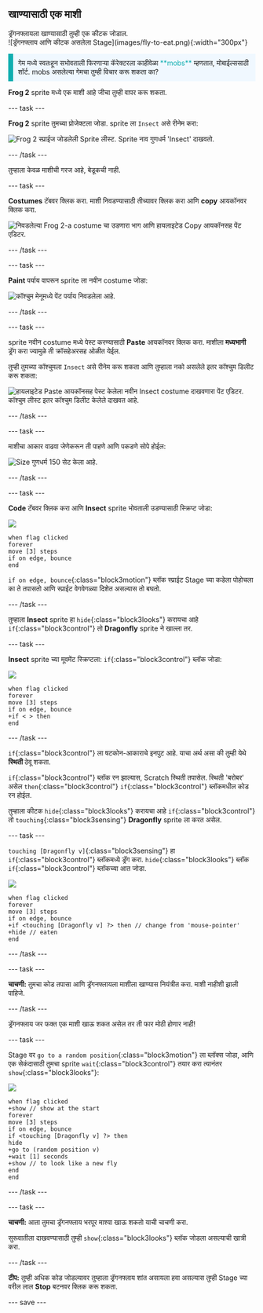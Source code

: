 ## खाण्यासाठी एक माशी

<div style="display: flex; flex-wrap: wrap">
<div style="flex-basis: 200px; flex-grow: 1; margin-right: 15px;">
ड्रॅगनफ्लायला खाण्यासाठी तुम्ही एक कीटक जोडाल. 
</div>
<div>
![ड्रॅगनफ्लाय आणि कीटक असलेला Stage](images/fly-to-eat.png){:width="300px"}
</div>
</div>

<p style="border-left: solid; border-width:10px; border-color: #0faeb0; background-color: aliceblue; padding: 10px;">
गेम मध्ये स्वतःहून सभोवताली फिरणाऱ्या कॅरेक्टरला काहीवेळा <span style="color: #0faeb0">**mobs**</span> म्हणतात, मोबाईल्ससाठी शॉर्ट. mobs असलेल्या गेमचा तुम्ही विचार करू शकता का?</p>

**Frog 2** sprite मध्ये एक माशी आहे जीचा तुम्ही वापर करू शकता.

--- task ---

**Frog 2** sprite तुमच्या प्रोजेक्टला जोडा. sprite ला `Insect` असे रीनेम करा:

![Frog 2 स्प्राईज जोडलेली Sprite लीस्ट. Sprite नाव गुणधर्म 'Insect' दाखवतो.](images/fly-sprite.png)


--- /task ---

तुम्हाला केवळ माशीची गरज आहे, बेडूकची नाही.

--- task ---

**Costumes** टॅबवर क्लिक करा. माशी निवडण्यासाठी तीच्यावर क्लिक करा आणि **copy** आयकॉनवर क्लिक करा.

![निवडलेल्या Frog 2-a costume चा उडणारा भाग आणि हायलाइटेड Copy आयकॉनसह पेंट एडिटर.](images/copy-fly.png)

--- /task ---

--- task ---

**Paint** पर्याय वापरून sprite ला नवीन costume जोडा:

![कॉश्चुम मेनूमध्ये पेंट पर्याय निवडलेला आहे.](images/paint-sprite.png)

--- /task ---

--- task ---

sprite नवीन costume मध्ये पेस्ट करण्यासाठी **Paste** आयकॉनवर क्लिक करा. माशीला **मध्यभागी** ड्रॅग करा ज्यामुळे ती क्रॉसहेअरसह ओळीत येईल.

तुम्ही तुमच्या कॉश्चुमला `Insect` असे रीनेम करू शकता आणि तुम्हाला नको असलेले इतर कॉश्चुम डिलीट करू शकता:

![हायलाइटेड Paste आयकॉनसह पेस्ट केलेला नवीन Insect costume दाखवणारा पेंट एडिटर. कॉश्चुम लीस्ट इतर कॉश्चुम डिलीट केलेले दाखवत आहे.](images/fly-costume.png)

--- /task ---

--- task ---

माशीचा आकार वाढवा जेणेकरून ती पाहणे आणि पकडणे सोपे होईल:

![Size गुणधर्म 150 सेट केला आहे.](images/fly-size.png)

--- /task ---

--- task ---

**Code** टॅबवर क्लिक करा आणि **Insect** sprite भोवताली उडण्यासाठी स्क्रिप्ट जोडा:

![](images/fly-icon.png)

```blocks3
when flag clicked
forever
move [3] steps
if on edge, bounce
end
```

`if on edge, bounce`{:class="block3motion"} ब्लॉक स्प्राईट Stage च्या कडेला पोहोचला का ते तपासतो आणि स्प्राईट वेगवेगळ्या दिशेत असल्यास तो बघतो.

--- /task ---

तुम्हाला **Insect** sprite हा `hide`{:class="block3looks"} करायचा आहे `if`{:class="block3control"} तो **Dragonfly** sprite ने खाल्ला तर.

--- task ---

**Insect** sprite च्या मूवमेंट स्क्रिप्टला: `if`{:class="block3control"} ब्लॉक जोडा:

![](images/fly-icon.png)

```blocks3
when flag clicked
forever
move [3] steps
if on edge, bounce
+if < > then 
end
```
--- /task ---

`if`{:class="block3control"} ला षटकोन-आकाराचे इनपुट आहे. याचा अर्थ असा की तुम्ही येथे **स्थिती** ठेवू शकता.

`if`{:class="block3control"} ब्लॉक रन झाल्यास, Scratch स्थिती तपासेल. स्थिती 'बरोबर' असेल `then`{:class="block3control"} `if`{:class="block3control"} ब्लॉकमधील कोड रन होईल.

तुम्हाला कीटक `hide`{:class="block3looks"} करायचा आहे `if`{:class="block3control"} तो `touching`{:class="block3sensing"} **Dragonfly** sprite ला करत असेल.

--- task ---

`touching [Dragonfly v]`{:class="block3sensing"} हा `if`{:class="block3control"} ब्लॉकमध्ये ड्रॅग करा. `hide`{:class="block3looks"} ब्लॉक `if`{:class="block3control"} ब्लॉकच्या आत जोडा.

![](images/fly-icon.png)

```blocks3
when flag clicked
forever
move [3] steps
if on edge, bounce
+if <touching [Dragonfly v] ?> then // change from 'mouse-pointer'
+hide // eaten
end
```

--- /task ---

--- task ---

**चाचणी:** तुमचा कोड तपासा आणि ड्रॅगनफ्लायला माशीला खाण्यास नियंत्रीत करा. माशी नाहीशी झाली पाहिजे.

--- /task ---

ड्रॅगनफ्लाय जर फक्त एक माशी खाऊ शकत असेल तर ती फार मोठी होणार नाही!

--- task ---

Stage वर `go to a random position`{:class="block3motion"} ला ब्लॉक्स जोडा, आणि एक सेकंदासाठी तुमचा sprite `wait`{:class="block3control"} तयार करा त्यानंतर `show`{:class="block3looks"}:

![](images/fly-icon.png)

```blocks3
when flag clicked
+show // show at the start
forever
move [3] steps
if on edge, bounce
if <touching [Dragonfly v] ?> then
hide
+go to (random position v)
+wait [1] seconds
+show // to look like a new fly
end
end
```

--- /task ---

--- task ---

**चाचणी:** आता तुमचा ड्रॅगनफ्लाय भरपूर माश्या खाऊ शकतो याची चाचणी करा.

सुरूवातीला दाखवण्यासाठी तुम्ही `show`{:class="block3looks"} ब्लॉक जोडला असल्याची खात्री करा.

--- /task ---

**टीप:** तुम्ही अधिक कोड जोडल्यावर तुम्हाला ड्रॅगनफ्लाय शांत असायला हवा असल्यास तुम्ही Stage च्या वरील लाल **Stop** बटनवर क्लिक करू शकता.

--- save ---
